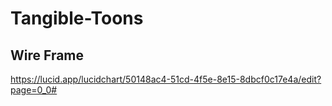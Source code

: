# Tangible-Toons




## Wire Frame

https://lucid.app/lucidchart/50148ac4-51cd-4f5e-8e15-8dbcf0c17e4a/edit?page=0_0#
